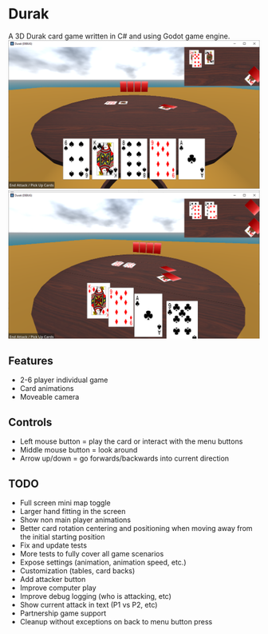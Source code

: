 # Durak
A 3D Durak card game written in C# and using Godot game engine.
![gameplay image 1](images/gameplay1.png)
![gameplay image 2](images/gameplay2.png)

## Features
- 2-6 player individual game
- Card animations
- Moveable camera

## Controls
- Left mouse button = play the card or interact with the menu buttons
- Middle mouse button = look around
- Arrow up/down = go forwards/backwards into current direction

## TODO 
- Full screen mini map toggle
- Larger hand fitting in the screen
- Show non main player animations
- Better card rotation centering and positioning when moving away from the initial starting position
- Fix and update tests
- More tests to fully cover all game scenarios
- Expose settings (animation, animation speed, etc.)
- Customization (tables, card backs)
- Add attacker button
- Improve computer play
- Improve debug logging (who is attacking, etc)
- Show current attack in text (P1 vs P2, etc)
- Partnership game support
- Cleanup without exceptions on back to menu button press 
